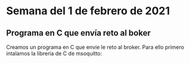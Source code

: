 # Semana del 1 de febrero de 2021

## Programa en C que envía reto al boker

Creamos un programa en C que envíe le reto al broker. Para ello primero intalamos
la librería de C de msoquitto:




